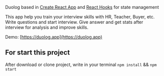 Duolog based in [Create React App](https://github.com/facebook/create-react-app) and [React Hooks](https://reactjs.org/docs/hooks-intro.html) for state management

This app help you train your interview skills with HR, Teacher, Buyer, etc.
Write questions and start interview. Give answer and get stats after interview for analysis and improve skills.

Demo: [https://duolog.app](https://duolog.app)

## For start this project

After download or clone project, write in your terminal `npm install` && `npm start`
